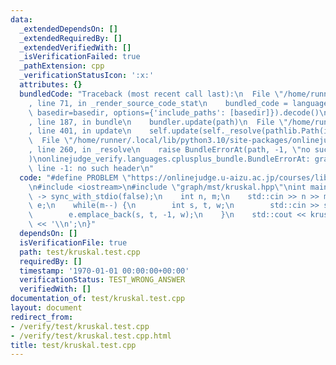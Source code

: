 ```yaml
---
data:
  _extendedDependsOn: []
  _extendedRequiredBy: []
  _extendedVerifiedWith: []
  _isVerificationFailed: true
  _pathExtension: cpp
  _verificationStatusIcon: ':x:'
  attributes: {}
  bundledCode: "Traceback (most recent call last):\n  File \"/home/runner/.local/lib/python3.10/site-packages/onlinejudge_verify/documentation/build.py\"\
    , line 71, in _render_source_code_stat\n    bundled_code = language.bundle(stat.path,\
    \ basedir=basedir, options={'include_paths': [basedir]}).decode()\n  File \"/home/runner/.local/lib/python3.10/site-packages/onlinejudge_verify/languages/cplusplus.py\"\
    , line 187, in bundle\n    bundler.update(path)\n  File \"/home/runner/.local/lib/python3.10/site-packages/onlinejudge_verify/languages/cplusplus_bundle.py\"\
    , line 401, in update\n    self.update(self._resolve(pathlib.Path(included), included_from=path))\n\
    \  File \"/home/runner/.local/lib/python3.10/site-packages/onlinejudge_verify/languages/cplusplus_bundle.py\"\
    , line 260, in _resolve\n    raise BundleErrorAt(path, -1, \"no such header\"\
    )\nonlinejudge_verify.languages.cplusplus_bundle.BundleErrorAt: graph/mst/kruskal.hpp:\
    \ line -1: no such header\n"
  code: "#define PROBLEM \"https://onlinejudge.u-aizu.ac.jp/courses/library/5/GRL/all/GRL_2_A\"\
    \n#include <iostream>\n#include \"graph/mst/kruskal.hpp\"\nint main() {\n    std::cin.tie(nullptr)\
    \ -> sync_with_stdio(false);\n    int n, m;\n    std::cin >> n >> m;\n    std::vector<edge>\
    \ e;\n    while(m--) {\n        int s, t, w;\n        std::cin >> s >> t >> w;\n\
    \        e.emplace_back(s, t, -1, w);\n    }\n    std::cout << kruskal(e, n).cost\
    \ << '\\n';\n}"
  dependsOn: []
  isVerificationFile: true
  path: test/kruskal.test.cpp
  requiredBy: []
  timestamp: '1970-01-01 00:00:00+00:00'
  verificationStatus: TEST_WRONG_ANSWER
  verifiedWith: []
documentation_of: test/kruskal.test.cpp
layout: document
redirect_from:
- /verify/test/kruskal.test.cpp
- /verify/test/kruskal.test.cpp.html
title: test/kruskal.test.cpp
---
```

